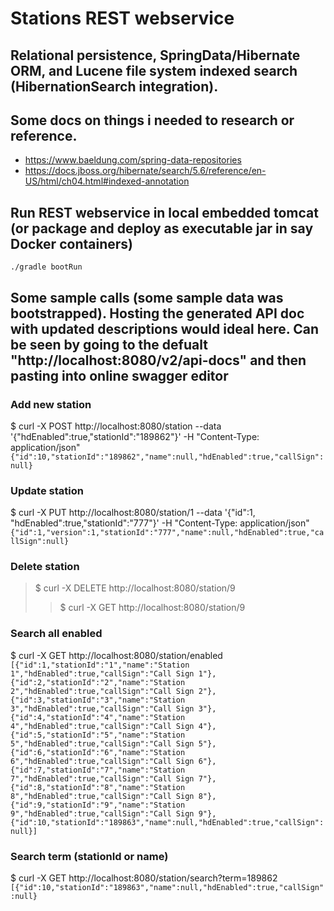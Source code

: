 # Stations REST webservice 
## Relational persistence, SpringData/Hibernate ORM, and Lucene file system indexed search (HibernationSearch integration).

## Some docs on things i needed to research or reference.
* https://www.baeldung.com/spring-data-repositories
* https://docs.jboss.org/hibernate/search/5.6/reference/en-US/html/ch04.html#indexed-annotation

## Run REST webservice in local embedded tomcat (or package and deploy as executable jar in say Docker containers)
```./gradle bootRun```

## Some sample calls (some sample data was bootstrapped). Hosting the generated API doc with updated descriptions would ideal here. Can be seen by going to the defualt "http://localhost:8080/v2/api-docs" and then pasting into online swagger editor
### Add new station
$ curl -X POST http://localhost:8080/station --data '{"hdEnabled":true,"stationId":"189862"}' -H "Content-Type: application/json"
```{"id":10,"stationId":"189862","name":null,"hdEnabled":true,"callSign":null}```
### Update station
$ curl -X PUT http://localhost:8080/station/1 --data '{"id":1, "hdEnabled":true,"stationId":"777"}' -H "Content-Type: application/json"
```{"id":1,"version":1,"stationId":"777","name":null,"hdEnabled":true,"callSign":null}```
### Delete station
> $ curl -X DELETE http://localhost:8080/station/9
>> $ curl -X GET http://localhost:8080/station/9
### Search all enabled
$ curl -X GET http://localhost:8080/station/enabled
```[{"id":1,"stationId":"1","name":"Station 1","hdEnabled":true,"callSign":"Call Sign 1"},{"id":2,"stationId":"2","name":"Station 2","hdEnabled":true,"callSign":"Call Sign 2"},{"id":3,"stationId":"3","name":"Station 3","hdEnabled":true,"callSign":"Call Sign 3"},{"id":4,"stationId":"4","name":"Station 4","hdEnabled":true,"callSign":"Call Sign 4"},{"id":5,"stationId":"5","name":"Station 5","hdEnabled":true,"callSign":"Call Sign 5"},{"id":6,"stationId":"6","name":"Station 6","hdEnabled":true,"callSign":"Call Sign 6"},{"id":7,"stationId":"7","name":"Station 7","hdEnabled":true,"callSign":"Call Sign 7"},{"id":8,"stationId":"8","name":"Station 8","hdEnabled":true,"callSign":"Call Sign 8"},{"id":9,"stationId":"9","name":"Station 9","hdEnabled":true,"callSign":"Call Sign 9"},{"id":10,"stationId":"189863","name":null,"hdEnabled":true,"callSign":null}]```
### Search term (stationId or name)
$ curl -X GET http://localhost:8080/station/search?term=189862
```[{"id":10,"stationId":"189863","name":null,"hdEnabled":true,"callSign":null}```
